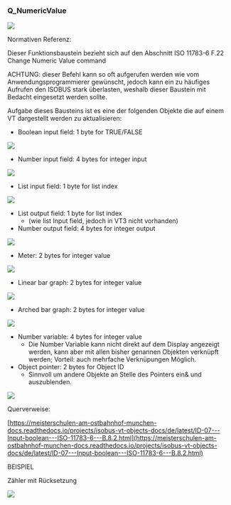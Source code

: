 ### Q\_NumericValue

![](https://user-images.githubusercontent.com/113907471/204326982-47eea33a-9b9c-4107-8f96-97c85a945fbc.png)

Normativen Referenz:

Dieser Funktionsbaustein bezieht sich auf den Abschnitt ISO 11783-6 F.22 Change Numeric Value command

ACHTUNG: dieser Befehl kann so oft aufgerufen werden wie vom Anwendungsprogrammierer gewünscht, jedoch kann ein zu häufiges Aufrufen den ISOBUS stark überlasten, weshalb dieser Baustein mit Bedacht eingesetzt werden sollte. 

Aufgabe dieses Bausteins ist es eine der folgenden Objekte die auf einem VT dargestellt werden zu aktualisieren:

*   Boolean input field: 1 byte for TRUE/FALSE

![](https://user-images.githubusercontent.com/69573151/227978868-275bbdb4-4a27-4325-b79a-e06a92a48244.png)

*   Number input field: 4 bytes for integer input

![](https://user-images.githubusercontent.com/69573151/227978954-813af40a-0d6b-4add-92ee-4adb9e6a1df9.png)

*   List input field: 1 byte for list index

![](https://user-images.githubusercontent.com/69573151/227979018-91510384-180d-450b-a34e-c8a8ec7c12ed.png)

*   List output field: 1 byte for list index
    *   (wie list Input field, jedoch in VT3 nicht vorhanden)
*   Number output field: 4 bytes for integer output

![](https://user-images.githubusercontent.com/69573151/227979612-e3538226-b587-42c3-b123-4790dce151f0.png)

*   Meter: 2 bytes for integer value

![](https://user-images.githubusercontent.com/69573151/227979569-f4270f16-58ba-442a-9833-7a794b6c9237.png)

*   Linear bar graph: 2 bytes for integer value

![](https://user-images.githubusercontent.com/69573151/227979543-375aee21-c7d6-4151-b027-16073846f320.png)

*   Arched bar graph: 2 bytes for integer value

![](https://user-images.githubusercontent.com/69573151/227979499-dd27d3ff-2bd5-40ab-b204-89dd96728006.png)

*   Number variable: 4 bytes for integer value
    *   Die Number Variable kann nicht direkt auf dem Display angezeigt werden, kann aber mit allen bisher genannen Objekten verknüpft werden; Vorteil: auch mehrfache Verknüpungen Möglich. 
*   Object pointer: 2 bytes for Object ID
    *   Sinnvoll um andere Objekte an Stelle des Pointers ein& und auszublenden.

![](https://user-images.githubusercontent.com/69573151/227979478-da0e0584-7714-442f-a5ba-ffce7d5b882b.png)

Querverweise: 

[https://meisterschulen-am-ostbahnhof-munchen-docs.readthedocs.io/projects/isobus-vt-objects-docs/de/latest/ID-07---Input-boolean---ISO-11783-6---B.8.2.html](https://meisterschulen-am-ostbahnhof-munchen-docs.readthedocs.io/projects/isobus-vt-objects-docs/de/latest/ID-07---Input-boolean---ISO-11783-6---B.8.2.html)

BEISPIEL

Zähler mit Rücksetzung

![](https://user-images.githubusercontent.com/113907471/204327132-b1a058c2-7ccb-4374-af56-d309ae8798a5.png)
